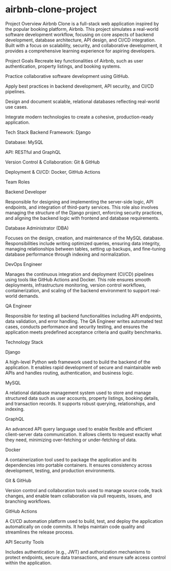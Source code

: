 # airbnb-clone-project

Project Overview
Airbnb Clone is a full-stack web application inspired by the popular booking platform, Airbnb. This project simulates a real-world software development workflow, focusing on core aspects of backend development, database architecture, API design, and CI/CD integration. Built with a focus on scalability, security, and collaborative development, it provides a comprehensive learning experience for aspiring developers.

Project Goals
Recreate key functionalities of Airbnb, such as user authentication, property listings, and booking systems.

Practice collaborative software development using GitHub.

Apply best practices in backend development, API security, and CI/CD pipelines.

Design and document scalable, relational databases reflecting real-world use cases.

Integrate modern technologies to create a cohesive, production-ready application.

Tech Stack
Backend Framework: Django

Database: MySQL

API: RESTful and GraphQL

Version Control & Collaboration: Git & GitHub

Deployment & CI/CD: Docker, GitHub Actions

Team Roles

Backend Developer

Responsible for designing and implementing the server-side logic, API endpoints, and integration of third-party services. This role also involves managing the structure of the Django project, enforcing security practices, and aligning the backend logic with frontend and database requirements.

Database Administrator (DBA)

Focuses on the design, creation, and maintenance of the MySQL database. Responsibilities include writing optimized queries, ensuring data integrity, managing relationships between tables, setting up backups, and fine-tuning database performance through indexing and normalization.

DevOps Engineer

Manages the continuous integration and deployment (CI/CD) pipelines using tools like GitHub Actions and Docker. This role ensures smooth deployments, infrastructure monitoring, version control workflows, containerization, and scaling of the backend environment to support real-world demands.

QA Engineer

Responsible for testing all backend functionalities including API endpoints, data validation, and error handling. The QA Engineer writes automated test cases, conducts performance and security testing, and ensures the application meets predefined acceptance criteria and quality benchmarks.

Technology Stack

Django

A high-level Python web framework used to build the backend of the application. It enables rapid development of secure and maintainable web APIs and handles routing, authentication, and business logic.

MySQL

A relational database management system used to store and manage structured data such as user accounts, property listings, booking details, and transaction records. It supports robust querying, relationships, and indexing.

GraphQL

An advanced API query language used to enable flexible and efficient client-server data communication. It allows clients to request exactly what they need, minimizing over-fetching or under-fetching of data.

Docker

A containerization tool used to package the application and its dependencies into portable containers. It ensures consistency across development, testing, and production environments.

Git & GitHub

Version control and collaboration tools used to manage source code, track changes, and enable team collaboration via pull requests, issues, and branching workflows.

GitHub Actions

A CI/CD automation platform used to build, test, and deploy the application automatically on code commits. It helps maintain code quality and streamlines the release process.

API Security Tools

Includes authentication (e.g., JWT) and authorization mechanisms to protect endpoints, secure data transactions, and ensure safe access control within the application.
